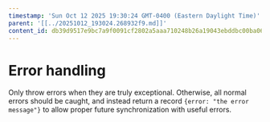 ```yaml
---
timestamp: 'Sun Oct 12 2025 19:30:24 GMT-0400 (Eastern Daylight Time)'
parent: '[[../20251012_193024.268932f9.md]]'
content_id: db39d9517e9bc7a9f0091cf2802a5aaa710248b26a19043ebddbc00ba067bc70
---
```


# Error handling

Only throw errors when they are truly exceptional. Otherwise, all normal errors should be caught, and instead return a record `{error: "the error message"}` to allow proper future synchronization with useful errors.

